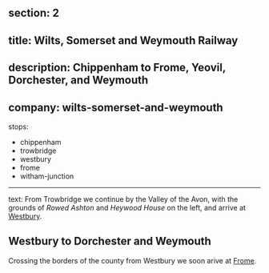 section: 2
----
title: Wilts, Somerset and Weymouth Railway
----
description: Chippenham to Frome, Yeovil, Dorchester, and Weymouth
----
company: wilts-somerset-and-weymouth
----
stops:
- chippenham
- trowbridge
- westbury
- frome
- witham-junction
----
text: From Trowbridge we continue by the Valley of the Avon, with the grounds of *Rowed Ashton* and *Heywood House* on the left, and arrive at [Westbury](/stations/westbury).

## Westbury to Dorchester and Weymouth
Crossing the borders of the county from Westbury we soon arive at [Frome](/stations/frome).
